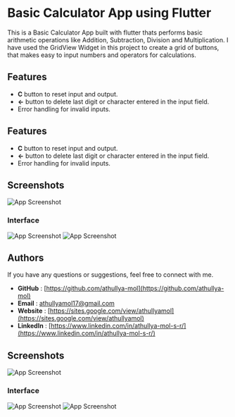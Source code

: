 
# Basic Calculator App using Flutter

This is a Basic Calculator App built with flutter thats performs basic arithmetic operations like Addition, Subtraction, Division and Multiplication. I have used the GridView Widget in this project to create a grid of buttons, that makes easy to input numbers and operators for calculations.


## Features

- **C** button to reset input and output.
- **<-** button to delete last digit or character entered in the input field.
- Error handling for invalid inputs.


## Features

- **C** button to reset input and output.
- **<-** button to delete last digit or character entered in the input field.
- Error handling for invalid inputs.


## Screenshots

![App Screenshot](https://raw.githubusercontent.com/athullya-mol/Basic-Calculator-Flutter/main/assets/icon/calculator.png)
### Interface
![App Screenshot](https://raw.githubusercontent.com/athullya-mol/Basic-Calculator-Flutter/main/assets/images/interface.jpg)
![App Screenshot](https://raw.githubusercontent.com/athullya-mol/Basic-Calculator-Flutter/main/assets/images/Division.jpg)

## Authors
 If you have any questions or suggestions, feel free to connect with me.
- **GitHub** : [https://github.com/athullya-mol](https://github.com/athullya-mol)
- **Email** : [athullyamol17@gmail.com](athullyamol17@gmail.com)
- **Website** : [https://sites.google.com/view/athullyamol](https://sites.google.com/view/athullyamol)
- **LinkedIn** : [https://www.linkedin.com/in/athullya-mol-s-r/](https://www.linkedin.com/in/athullya-mol-s-r/)

## Screenshots

![App Screenshot](https://raw.githubusercontent.com/athullya-mol/Basic-Calculator-Flutter/main/assets/icon/calculator.png)
### Interface
![App Screenshot](https://raw.githubusercontent.com/athullya-mol/Basic-Calculator-Flutter/main/assets/images/interface.jpg)
![App Screenshot](https://raw.githubusercontent.com/athullya-mol/Basic-Calculator-Flutter/main/assets/images/Division.jpg)
